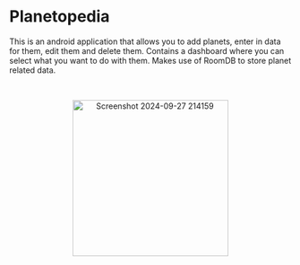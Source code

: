 # Planetopedia
<p align="left">
  This is an android application that allows you to add planets, enter in data for them, edit them and delete them. Contains a dashboard where you can select what you want to do with them. Makes use of RoomDB to store planet related data. 

</p>

<br><p align="center">
  <img width="278" alt="Screenshot 2024-09-27 214159" src="https://github.com/user-attachments/assets/73ef7afd-5f15-4f23-9475-dd70b0063a02">
</p><br>
